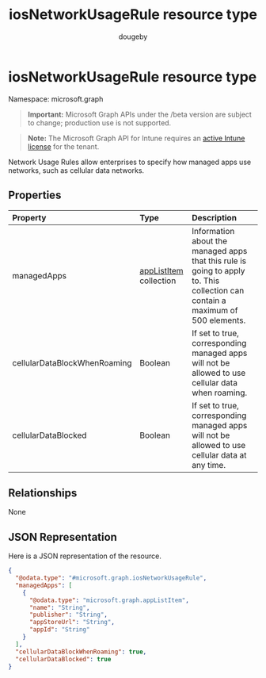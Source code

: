 ﻿---
title: "iosNetworkUsageRule resource type"
description: "Network Usage Rules allow enterprises to specify how managed apps use networks, such as cellular data networks."
author: "dougeby"
localization_priority: Normal
ms.prod: "intune"
doc_type: resourcePageType
---

# iosNetworkUsageRule resource type

Namespace: microsoft.graph

> **Important:** Microsoft Graph APIs under the /beta version are subject to change; production use is not supported.

> **Note:** The Microsoft Graph API for Intune requires an [active Intune license](https://go.microsoft.com/fwlink/?linkid=839381) for the tenant.

Network Usage Rules allow enterprises to specify how managed apps use networks, such as cellular data networks.

## Properties

| Property                     | Type                                                                      | Description                                                                                                                    |
| :--------------------------- | :------------------------------------------------------------------------ | :----------------------------------------------------------------------------------------------------------------------------- |
| managedApps                  | [appListItem](../resources/intune-deviceconfig-applistitem.md) collection | Information about the managed apps that this rule is going to apply to. This collection can contain a maximum of 500 elements. |
| cellularDataBlockWhenRoaming | Boolean                                                                   | If set to true, corresponding managed apps will not be allowed to use cellular data when roaming.                              |
| cellularDataBlocked          | Boolean                                                                   | If set to true, corresponding managed apps will not be allowed to use cellular data at any time.                               |

## Relationships

None

## JSON Representation

Here is a JSON representation of the resource.

<!-- {
  "blockType": "resource",
  "@odata.type": "microsoft.graph.iosNetworkUsageRule"
}
-->

```json
{
  "@odata.type": "#microsoft.graph.iosNetworkUsageRule",
  "managedApps": [
    {
      "@odata.type": "microsoft.graph.appListItem",
      "name": "String",
      "publisher": "String",
      "appStoreUrl": "String",
      "appId": "String"
    }
  ],
  "cellularDataBlockWhenRoaming": true,
  "cellularDataBlocked": true
}
```
